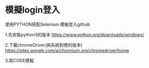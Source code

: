 # 模擬login登入
使用PYTHON搭配Selenium 模擬登入github

1.先安裝python3的版本
https://www.python.org/downloads/windows/

2.下載chromeDriver(與系統對應的版本)
https://sites.google.com/a/chromium.org/chromedriver/home

3.寫CODE模擬

